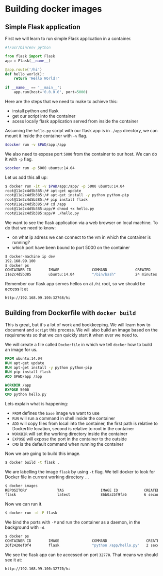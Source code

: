 # Building docker images

## Simple Flask application
First we will learn to run simple Flask application in a container.

```py
#!/usr/bin/env python

from flask import Flask
app = Flask(__name__)

@app.route('/hi')
def hello_world():
    return 'Hello World!'
    
if __name__ == '__main__':
    app.run(host='0.0.0.0', port=5000)
```

Here are the steps that we need to make to achieve this:
* install python and flask
* get our script into the container
* acess locally flask application served from inside the container

Assuming the `hello.py` script with our flask app  is in `./app`
directory, we can mount it inside the container with `-v` flag.

```sh
$docker run -v $PWD/app:/app
```

We also need to expose port `5000` from the container to our host.
We can do it with `-p` flag.

```sh
$docker run -p 5000 ubuntu:14.04
```

Let us add this all up:
```sh
$ docker run -it -v $PWD/app:/app/ -p 5000 ubuntu:14.04
root@11e2c4d5b385:/# apt-get update
root@11e2c4d5b385:/# apt-get install -y python python-pip
root@11e2c4d5b385:/# pip install flask
root@11e2c4d5b385:/# cd /app
root@11e2c4d5b385:app/# chmod +x hello.py
root@11e2c4d5b385:app/# ./hello.py
```

We want to see the flask application via a web browser on local machine.
To do that we need to know:
* on what ip adress we can connect to the vm in which the container
  is running?
* which port have been bound to port 5000 on the container

```sh
$ docker-machine ip dev
192.168.99.100
$ docker ps
CONTAINER ID        IMAGE               COMMAND             CREATED             STATUS              PORTS                     NAMES
11e2c4d5b385        ubuntu:14.04        "/bin/bash"         24 minutes ago      Up 24 minutes       0.0.0.0:32768->5000/tcp   sick_swirles
```

Remember our flask app serves hellos on at `/hi` root, so we should be access
it at
```sh
http://192.168.99.100:32768/hi
```

## Building from Dockerfile with `docker build`

This is great, but it's a lot of work and bookkeeping. We will learn how to
document and `script` this process. We will also build an image based on
the requirements so that we can quickly start it when ever we need to.

We will create a file called `Dockerfile` in which we tell `docker` how to
build an image for us.

```Dockerfile
FROM ubuntu:14.04
RUN apt-get update
RUN apt-get install -y python python-pip
RUN pip install flask
ADD $PWD/app /app

WORKDIR /app
EXPOSE 5000
CMD python hello.py
```

Lets explain what is happening:
* `FROM` defines the `base` image we want to use
* `RUN` will run a command in shell inside the container
* `ADD` will copy files from local into the container,
  the first path is relative to Dockerfile location,
  second is relative to root in the container
* `WORKDIR` will set the working directory inside the container
* `EXPOSE` will expose the port in the container to the outside
* `CMD` is the default command when running the container

Now we are going to build this image.

```sh
$ docker build -t flask .
```
We are labelling the image `flask` by using `-t` flag.
We tell docker to look for Docker file in current working directory `.` . 

```sh
$ docker images
REPOSITORY              TAG                 IMAGE ID            CREATED             VIRTUAL SIZE
flask                   latest              86b0a35f9fa6        6 seconds ago       358.4 MB
```

Now we can run it.

```sh
$ docker run -d -P flask
```

We bind the ports with `-P` and run the container as a daemon,
in the background with `-d`.

```sh
$ docker ps
CONTAINER ID        IMAGE               COMMAND                  CREATED             STATUS              PORTS                     NAMES
20f2420ef0f4        flask               "python /app/hello.py"   2 seconds ago       Up 1 seconds        0.0.0.0:32770->5000/tcp   stupefied_yonath
```

We see the flask app can be accessed on port `32770`.
That means we should see it at:
```
http://192.168.99.100:32770/hi
```

